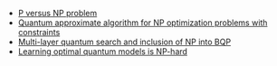 - [P versus NP problem](https://en.wikipedia.org/wiki/P_versus_NP_problem)
- [Quantum approximate algorithm for NP optimization problems with constraints](https://arxiv.org/abs/2002.00943)
- [Multi-layer quantum search and inclusion of NP into BQP](https://arxiv.org/abs/2004.11347)
- [Learning optimal quantum models is NP-hard](https://arxiv.org/abs/1510.02800)


